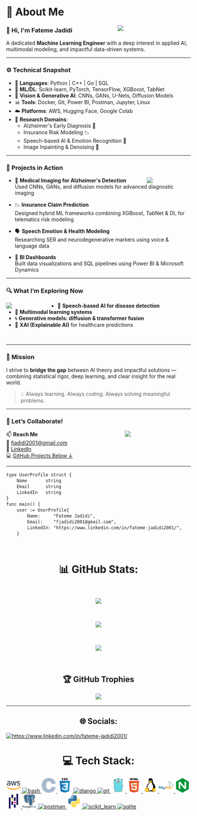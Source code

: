 # 💫 About Me

<img align="right" src="https://media.giphy.com/media/qgQUggAC3Pfv687qPC/giphy.gif" width="200"/>

### 👋 Hi, I'm **Fateme Jadidi**

A dedicated **Machine Learning Engineer** with a deep interest in applied AI, multimodal modeling, and impactful data-driven systems.

---

### ⚙️ Technical Snapshot

- 🐍 **Languages**: Python | C++ | Go | SQL  
- 🧠 **ML/DL**: Scikit-learn, PyTorch, TensorFlow, XGBoost, TabNet  
- 🎨 **Vision & Generative AI**: CNNs, GANs, U-Nets, Diffusion Models  
- 📊 **Tools**: Docker, Git, Power BI, Postman, Jupyter, Linux  
- ☁️ **Platforms**: AWS, Hugging Face, Google Colab  
- 🧪 **Research Domains**:  
  - Alzheimer's Early Diagnosis 🧠  
  - Insurance Risk Modeling 📉  
  - Speech-based AI & Emotion Recognition 🎤  
  - Image Inpainting & Denoising 🧬

---

### 🔬 Projects in Action

<img src="https://media.giphy.com/media/SWoSkN6DxTszqIKEqv/giphy.gif" width="120" align="right"/>

- 🧠 **Medical Imaging for Alzheimer's Detection**  
  Used CNNs, GANs, and diffusion models for advanced diagnostic imaging

- 📉 **Insurance Claim Prediction**  
  Designed hybrid ML frameworks combining XGBoost, TabNet & DL for telematics risk modeling

- 🗣️ **Speech Emotion & Health Modeling**  
  Researching SER and neurodegenerative markers using voice & language data

- 🧾 **BI Dashboards**  
  Built data visualizations and SQL pipelines using Power BI & Microsoft Dynamics

---

### 🔍 What I’m Exploring Now

<img align="left" src="https://media.giphy.com/media/v1.Y2lkPTc5MGI3NjExZWtqOW9oY2Y2emQ0OWFmeWdhNXYwdnNkNjdwYmZqbmFhdjV2dTcxOSZlcD12MV9naWZzX3NlYXJjaCZjdD1n/KzJkzjggfGN5Py6zz6/giphy.gif" width="140" />

- 🎤 **Speech-based AI for disease detection**  
- 🔁 **Multimodal learning systems**  
- 🌀 **Generative models: diffusion & transformer fusion**  
- 🧠 **XAI (Explainable AI)** for healthcare predictions

<br clear="left"/>

---

### 🎯 Mission

I strive to **bridge the gap** between AI theory and impactful solutions — combining statistical rigor, deep learning, and clear insight for the real world.

> 💡 Always learning. Always coding. Always solving meaningful problems.

---

### 🤝 Let’s Collaborate!

<img src="https://media.giphy.com/media/3o7aD2saalBwwftBIY/giphy.gif" width="180" align="right"/>

📫 **Reach Me**  
📧 [fjadidi2001@gmail.com](mailto:fjadidi2001@gmail.com)  
🔗 [LinkedIn](https://www.linkedin.com/in/fateme-jadidi2001/)  
💻 [GitHub Projects Below ↓](#)

---


```
type UserProfile struct {
	Name       string
	Email      string
	LinkedIn   string
}
func main() {
	user := UserProfile{
		Name:     "Fateme Jadidi",
		Email:    "fjadidi2001@gmail.com",
		LinkedIn: "https://www.linkedin.com/in/fateme-jadidi2001/",
	}
```


<div align="center">
<br>
  
# 📊 GitHub Stats:

<br>

![](https://github-readme-stats.vercel.app/api?username=fjadidi2001&theme=dark&hide_border=true&include_all_commits=true&count_private=true)

<br>

![](https://github-readme-streak-stats.herokuapp.com/?user=fjadidi2001&theme=dark&hide_border=true)

<br>

![](https://github-readme-stats.vercel.app/api/top-langs/?username=fjadidi2001&theme=dark&hide_border=true&include_all_commits=true&count_private=true&layout=compact)

<br>

## 🏆 GitHub Trophies

<p align="center">
  <img src="https://github-profile-trophy.vercel.app/?username=fjadidi2001&theme=dark_dimmed&no-frame=true&no-bg=false&margin-w=4" />
</p>

---



## 🌐 Socials:
<p align="left">
<a href="https://linkedin.com/in/https://www.linkedin.com/in/fateme-jadidi2001/" target="blank"><img align="center" src="https://raw.githubusercontent.com/rahuldkjain/github-profile-readme-generator/master/src/images/icons/Social/linked-in-alt.svg" alt="https://www.linkedin.com/in/fateme-jadidi2001/" height="30" width="40" /></a>
</p>

# 💻 Tech Stack:

<p align="left"> <a href="https://aws.amazon.com" target="_blank" rel="noreferrer"> <img src="https://raw.githubusercontent.com/devicons/devicon/master/icons/amazonwebservices/amazonwebservices-original-wordmark.svg" alt="aws" width="40" height="40"/> </a> <a href="https://www.gnu.org/software/bash/" target="_blank" rel="noreferrer"> <img src="https://www.vectorlogo.zone/logos/gnu_bash/gnu_bash-icon.svg" alt="bash" width="40" height="40"/> </a> <a href="https://www.cprogramming.com/" target="_blank" rel="noreferrer"> <img src="https://raw.githubusercontent.com/devicons/devicon/master/icons/c/c-original.svg" alt="c" width="40" height="40"/> </a> <a href="https://www.w3schools.com/css/" target="_blank" rel="noreferrer"> <img src="https://raw.githubusercontent.com/devicons/devicon/master/icons/css3/css3-original-wordmark.svg" alt="css3" width="40" height="40"/> </a> <a href="https://www.djangoproject.com/" target="_blank" rel="noreferrer"> <img src="https://cdn.worldvectorlogo.com/logos/django.svg" alt="django" width="40" height="40"/> </a> <a href="https://git-scm.com/" target="_blank" rel="noreferrer"> <img src="https://www.vectorlogo.zone/logos/git-scm/git-scm-icon.svg" alt="git" width="40" height="40"/> </a> <a href="https://golang.org" target="_blank" rel="noreferrer"> <img src="https://raw.githubusercontent.com/devicons/devicon/master/icons/go/go-original.svg" alt="go" width="40" height="40"/> </a> <a href="https://www.w3.org/html/" target="_blank" rel="noreferrer"> <img src="https://raw.githubusercontent.com/devicons/devicon/master/icons/html5/html5-original-wordmark.svg" alt="html5" width="40" height="40"/> </a> <a href="https://www.linux.org/" target="_blank" rel="noreferrer"> <img src="https://raw.githubusercontent.com/devicons/devicon/master/icons/linux/linux-original.svg" alt="linux" width="40" height="40"/> </a> <a href="https://www.mysql.com/" target="_blank" rel="noreferrer"> <img src="https://raw.githubusercontent.com/devicons/devicon/master/icons/mysql/mysql-original-wordmark.svg" alt="mysql" width="40" height="40"/> </a> <a href="https://www.nginx.com" target="_blank" rel="noreferrer"> <img src="https://raw.githubusercontent.com/devicons/devicon/master/icons/nginx/nginx-original.svg" alt="nginx" width="40" height="40"/> </a> <a href="https://pandas.pydata.org/" target="_blank" rel="noreferrer"> <img src="https://raw.githubusercontent.com/devicons/devicon/2ae2a900d2f041da66e950e4d48052658d850630/icons/pandas/pandas-original.svg" alt="pandas" width="40" height="40"/> </a> <a href="https://www.postgresql.org" target="_blank" rel="noreferrer"> <img src="https://raw.githubusercontent.com/devicons/devicon/master/icons/postgresql/postgresql-original-wordmark.svg" alt="postgresql" width="40" height="40"/> </a> <a href="https://postman.com" target="_blank" rel="noreferrer"> <img src="https://www.vectorlogo.zone/logos/getpostman/getpostman-icon.svg" alt="postman" width="40" height="40"/> </a> <a href="https://www.python.org" target="_blank" rel="noreferrer"> <img src="https://raw.githubusercontent.com/devicons/devicon/master/icons/python/python-original.svg" alt="python" width="40" height="40"/> </a> <a href="https://scikit-learn.org/" target="_blank" rel="noreferrer"> <img src="https://upload.wikimedia.org/wikipedia/commons/0/05/Scikit_learn_logo_small.svg" alt="scikit_learn" width="40" height="40"/> </a> <a href="https://www.sqlite.org/" target="_blank" rel="noreferrer"> <img src="https://www.vectorlogo.zone/logos/sqlite/sqlite-icon.svg" alt="sqlite" width="40" height="40"/> </a> </p>

